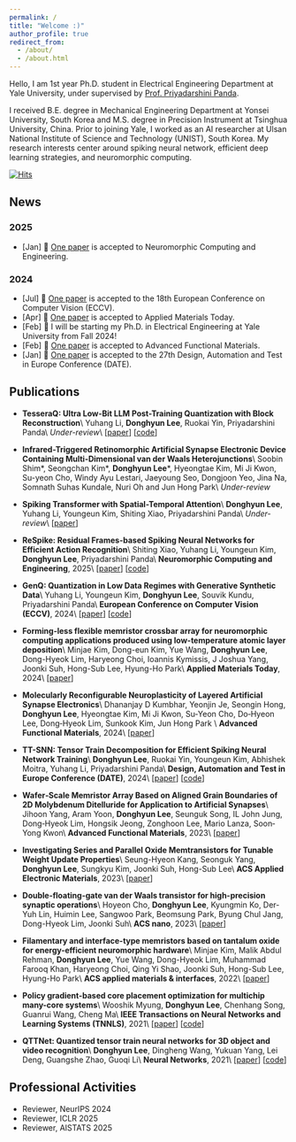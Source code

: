 ```yaml
---
permalink: /
title: "Welcome :)"
author_profile: true
redirect_from: 
  - /about/
  - /about.html
---
```



Hello, I am 1st year Ph.D. student in Electrical Engineering Department at Yale University, under supervised by [Prof. Priyadarshini Panda](https://intelligentcomputinglab.yale.edu/principal-investigator).


I received B.E. degree in Mechanical Engineering Department at Yonsei University, South Korea and M.S. degree in Precision Instrument at Tsinghua University, China. Prior to joining Yale, I worked as an AI researcher at Ulsan National Institute of Science and Technology (UNIST), South Korea. My research interests center around spiking neural network, efficient deep learning strategies, and neuromorphic computing.

[![Hits](https://hits.seeyoufarm.com/api/count/incr/badge.svg?url=https%3A%2F%2Fdonghyunli.github.io&count_bg=%233D89C8&title_bg=%23555555&icon=&icon_color=%23E7E7E7&title=hits&edge_flat=false)](https://donghyunli.github.io/)

## News
### 2025
- [Jan] 📖 [One paper](https://arxiv.org/pdf/2409.01564) is accepted to Neuromorphic Computing and Engineering. 

### 2024
- [Jul] 📖 [One paper](https://arxiv.org/pdf/2312.05272) is accepted to the 18th European Conference on Computer Vision (ECCV). 
- [Apr] 📖 [One paper](https://www.sciencedirect.com/science/article/pii/S2352940724001501) is accepted to Applied Materials Today. 
- [Feb] 🎉 I will be starting my Ph.D. in Electrical Engineering at Yale University from Fall 2024!
- [Feb] 📖 [One paper](https://onlinelibrary.wiley.com/doi/full/10.1002/adfm.202311994) is accepted to Advanced Functional Materials.
- [Jan] 📖 [One paper](https://arxiv.org/pdf/2401.08001) is accepted to the 27th Design, Automation and Test in Europe Conference (DATE).


## Publications
- **TesseraQ: Ultra Low-Bit LLM Post-Training Quantization with Block Reconstruction**\\
Yuhang Li, **Donghyun Lee**, Ruokai Yin, Priyadarshini Panda\\
*Under-review*\\
[[paper](https://arxiv.org/pdf/2410.19103)] [[code](https://github.com/Intelligent-Computing-Lab-Yale/TesseraQ)]

- **Infrared-Triggered Retinomorphic Artificial Synapse Electronic Device Containing Multi-Dimensional van der Waals Heterojunctions**\\
Soobin Shim\*, Seongchan Kim\*, **Donghyun Lee**\*, Hyeongtae Kim, Mi Ji Kwon, Su-yeon Cho, Windy Ayu Lestari, Jaeyoung Seo, Dongjoon Yeo, Jina Na, Somnath Suhas Kundale, Nuri Oh and Jun Hong Park\\
*Under-review*

<!-- - **Scaling Direct Feedback Alignment for ImageNet Training**\\
Yuhang Li, Ruokai Yin, **Donghyun Lee**, Youngeun Kim, Souvik Kundu, Priyadarshini Panda\\
*Under-review* -->

- **Spiking Transformer with Spatial-Temporal Attention**\\
**Donghyun Lee**, Yuhang Li, Youngeun Kim, Shiting Xiao, Priyadarshini Panda\\
*Under-review*\\
[[paper](https://arxiv.org/pdf/2409.19764)]

- **ReSpike: Residual Frames-based Spiking Neural Networks for Efficient Action Recognition**\\
Shiting Xiao, Yuhang Li, Youngeun Kim, **Donghyun Lee**, Priyadarshini Panda\\
**Neuromorphic Computing and Engineering**, 2025\\
[[paper](https://arxiv.org/pdf/2409.01564)] [[code](https://github.com/GinnyXiao/ReSpike)]

- **GenQ: Quantization in Low Data Regimes with Generative Synthetic Data**\\
Yuhang Li, Youngeun Kim, **Donghyun Lee**, Souvik Kundu, Priyadarshini Panda\\
**European Conference on Computer Vision (ECCV)**, 2024\\
[[paper](https://arxiv.org/pdf/2312.05272)] [[code](https://github.com/Intelligent-Computing-Lab-Yale/GenQ)]

- **Forming-less flexible memristor crossbar array for neuromorphic computing applications produced using low-temperature atomic layer deposition**\\
Minjae Kim, Dong-eun Kim, Yue Wang, **Donghyun Lee**, Dong-Hyeok Lim, Haryeong Choi, Ioannis Kymissis, J Joshua Yang, Joonki Suh, Hong-Sub Lee, Hyung-Ho Park\\
**Applied Materials Today**, 2024\\
[[paper](https://www.sciencedirect.com/science/article/pii/S2352940724001501)]

- **Molecularly Reconfigurable Neuroplasticity of Layered Artificial Synapse Electronics**\\ 
Dhananjay D Kumbhar, Yeonjin Je, Seongin Hong, **Donghyun Lee**, Hyeongtae Kim, Mi Ji Kwon, Su‐Yeon Cho, Do‐Hyeon Lee, Dong‐Hyeok Lim, Sunkook Kim, Jun Hong Park \\
**Advanced Functional Materials**, 2024\\
[[paper](https://onlinelibrary.wiley.com/doi/full/10.1002/adfm.202311994)]

- **TT-SNN: Tensor Train Decomposition for Efficient Spiking Neural Network Training**\\
**Donghyun Lee**, Ruokai Yin, Youngeun Kim, Abhishek Moitra, Yuhang Li, Priyadarshini Panda\\
**Design, Automation and Test in Europe Conference (DATE)**, 2024\\
[[paper](https://arxiv.org/pdf/2401.08001)] [[code](https://github.com/donghyunli/TT-SNN)]

- **Wafer‐Scale Memristor Array Based on Aligned Grain Boundaries of 2D Molybdenum Ditelluride for Application to Artificial Synapses**\\
Jihoon Yang, Aram Yoon, **Donghyun Lee**, Seunguk Song, IL John Jung, Dong‐Hyeok Lim, Hongsik Jeong, Zonghoon Lee, Mario Lanza, Soon‐Yong Kwon\\
**Advanced Functional Materials**, 2023\\
[[paper](https://onlinelibrary.wiley.com/doi/full/10.1002/adfm.202309455)]

- **Investigating Series and Parallel Oxide Memtransistors for Tunable Weight Update Properties**\\
Seung-Hyeon Kang, Seonguk Yang, **Donghyun Lee**, Sungkyu Kim, Joonki Suh, Hong-Sub Lee\\
**ACS Applied Electronic Materials**, 2023\\
[[paper](https://pubs.acs.org/doi/abs/10.1021/acsaelm.3c00325)]

- **Double-floating-gate van der Waals transistor for high-precision synaptic operations**\\
Hoyeon Cho, **Donghyun Lee**, Kyungmin Ko, Der-Yuh Lin, Huimin Lee, Sangwoo Park, Beomsung Park, Byung Chul Jang, Dong-Hyeok Lim, Joonki Suh\\
**ACS nano**, 2023\\
[[paper](https://pubs.acs.org/doi/abs/10.1021/acsnano.2c11538)]

- **Filamentary and interface-type memristors based on tantalum oxide for energy-efficient neuromorphic hardware**\\
Minjae Kim, Malik Abdul Rehman, **Donghyun Lee**, Yue Wang, Dong-Hyeok Lim, Muhammad Farooq Khan, Haryeong Choi, Qing Yi Shao, Joonki Suh, Hong-Sub Lee, Hyung-Ho Park\\
**ACS applied materials & interfaces**, 2022\\
[[paper](https://pubs.acs.org/doi/abs/10.1021/acsami.2c12296)]

- **Policy gradient-based core placement optimization for multichip many-core systems**\\
Wooshik Myung, **Donghyun Lee**, Chenhang Song, Guanrui Wang, Cheng Ma\\
**IEEE Transactions on Neural Networks and Learning Systems (TNNLS)**, 2021\\
[[paper](https://ieeexplore.ieee.org/abstract/document/9570134/)] [[code](https://github.com/WOOSHIK-M/Core_Placement_with_Reinforcement_Learning)]

- **QTTNet: Quantized tensor train neural networks for 3D object and video recognition**\\
**Donghyun Lee**, Dingheng Wang, Yukuan Yang, Lei Deng, Guangshe Zhao, Guoqi Li\\
**Neural Networks**, 2021\\
[[paper](https://www.sciencedirect.com/science/article/pii/S0893608021002306)] [[code](https://github.com/donghyunli/QTTNet)]



## Professional Activities
- Reviewer, NeurIPS 2024
- Reviewer, ICLR 2025
- Reviewer, AISTATS 2025